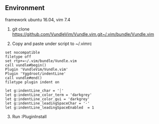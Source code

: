 ## Environment

framework ubuntu 16.04, vim 7.4

1. git clone https://github.com/VundleVim/Vundle.vim.git~/.vim/bundle/Vundle.vim

2. Copy and paste under script to ~/.vimrc

~~~
set nocompatible     
filetype off     
set rtp+=~/.vim/bundle/Vundle.vim     
call vundle#begin()     
Plugin 'VundleVim/Vundle.vim'     
Plugin 'Yggdroot/indentLine'     
call vundle#end()            
filetype plugin indent on     

let g:indentLine_char = '┆'     
let g:indentLine_color_term = 'darkgrey'     
let g:indentLine_color_gui = 'darkgrey'     
let g:indentLine_leadingSpaceChar = '·'     
let g:indentLine_leadingSpaceEnabled  = 1     
~~~


3. Run :PluginInstall
